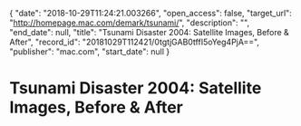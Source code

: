 {
  "date": "2018-10-29T11:24:21.003266", 
  "open_access": false, 
  "target_url": "http://homepage.mac.com/demark/tsunami/", 
  "description": "", 
  "end_date": null, 
  "title": "Tsunami Disaster 2004: Satellite Images, Before & After", 
  "record_id": "20181029T112421/0tgtjGAB0tffI5oYeg4PjA==", 
  "publisher": "mac.com", 
  "start_date": null
}

# Tsunami Disaster 2004: Satellite Images, Before & After

